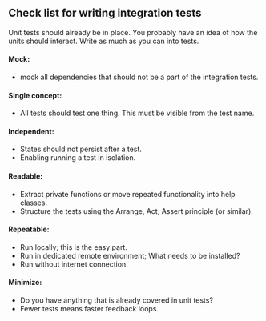 ## Check list for writing integration tests ##

Unit tests should already be in place.
You probably have an idea of how the units should interact.
Write as much as you can into tests.

#### Mock:
 - mock all dependencies that should not be a part of the integration tests.

#### Single concept:
 - All tests should test one thing. This must be visible from the test name.

#### Independent:
 - States should not persist after a test.
 - Enabling running a test in isolation.

#### Readable:
  - Extract private functions or move repeated functionality into help classes.
  - Structure the tests using the Arrange, Act, Assert principle (or similar).

#### Repeatable:
  - Run locally; this is the easy part.
  - Run in dedicated remote environment; What needs to be installed?
  - Run without internet connection.

#### Minimize:
  - Do you have anything that is already covered in unit tests?
  - Fewer tests means faster feedback loops.
